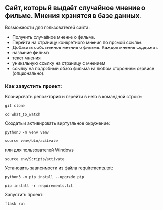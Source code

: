 ## Сайт, который выдаёт случайное мнение о фильме. Мнения хранятся в базе данных. 
Возможности для пользователей сайта:
* Получить случайное мнение о фильме.
* Перейти на страницу конкретного мнения по прямой ссылке.
* Добавить собственное мнение о фильме.
Каждое мнение содержит:
* название фильма
* текст мнения
* уникальную ссылку на страницу с мнением
* ссылку на подробный обзор фильма на любом стороннем сервисе (опционально).

### Как запустить проект:

Клонировать репозиторий и перейти в него в командной строке:

```
git clone 
```

```
cd what_to_watch
```

Cоздать и активировать виртуальное окружение:

```
python3 -m venv venv
```

```
source venv/bin/activate
```
или для пользователей Windows

```
source env/Scripts/activate
```

Установить зависимости из файла requirements.txt:

```
python3 -m pip install --upgrade pip
```

```
pip install -r requirements.txt
```

Запустить проект:

```
flask run
```

